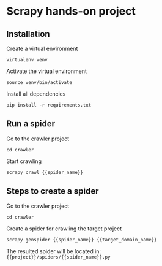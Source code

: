 # Scrapy hands-on project

## Installation

Create a virtual environment

```virtualenv venv```

Activate the virtual environment

```source venv/bin/activate```

Install all dependencies

```pip install -r requirements.txt```

## Run a spider

Go to the crawler project

```cd crawler```

Start crawling

```scrapy crawl {{spider_name}}```

## Steps to create a spider

Go to the crawler project

```cd crawler```

Create a spider for crawling the target project

```scrapy genspider {{spider_name}} {{target_domain_name}}```

The resulted spider will be located in: `{{project}}/spiders/{{spider_name}}.py`
